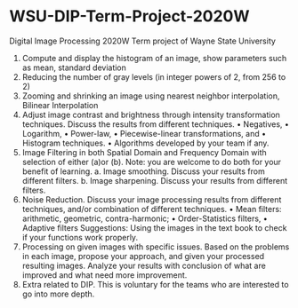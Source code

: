 # WSU-DIP-Term-Project-2020W
Digital Image Processing 2020W Term project of Wayne State University

1. Compute and display the histogram of an image, show parameters such as mean, standard deviation
2. Reducing the number of gray levels (in integer powers of 2, from 256 to 2)
3. Zooming and shrinking an image using nearest neighbor interpolation, Bilinear Interpolation
4. Adjust image contrast and brightness through intensity transformation techniques. Discuss the results from different techniques.
  • Negatives,
  • Logarithm,
  • Power-law,
  • Piecewise-linear transformations, and
  • Histogram techniques.
  • Algorithms developed by your team if any.
5. Image Filtering in both Spatial Domain and Frequency Domain with selection of either (a)or (b). Note: you are welcome to do both for your benefit of learning.
a. Image smoothing. Discuss your results from different filters.
b. Image sharpening. Discuss your results from different filters.
6. Noise Reduction. Discuss your image processing results from different techniques, and/or combination of different techniques.
  • Mean filters: arithmetic, geometric, contra-harmonic;
  • Order-Statistics filters,
  • Adaptive filters
Suggestions: Using the images in the text book to check if your functions work properly.
7. Processing on given images with specific issues. Based on the problems in each image, propose your approach, and given your processed resulting images. Analyze your results with conclusion of what are improved and what need more improvement.
8. Extra related to DIP. This is voluntary for the teams who are interested to go into more depth.
